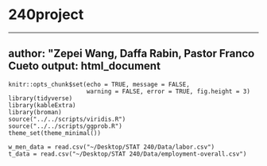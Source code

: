 # 240project
---
author: "Zepei Wang, Daffa Rabin, Pastor Franco Cueto
output: html_document
---

```{r setup, include=FALSE}
knitr::opts_chunk$set(echo = TRUE, message = FALSE,
                      warning = FALSE, error = TRUE, fig.height = 3)
library(tidyverse)
library(kableExtra)
library(broman)
source("../../scripts/viridis.R")
source("../../scripts/ggprob.R")
theme_set(theme_minimal())
```
```{r}
w_men_data = read.csv("~/Desktop/STAT 240/Data/labor.csv")
t_data = read.csv("~/Desktop/STAT 240/Data/employment-overall.csv")
```
